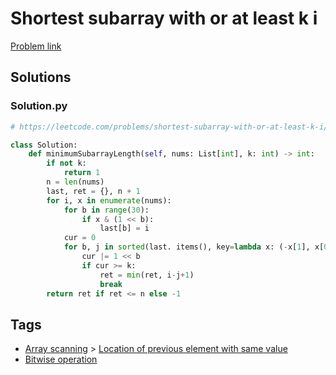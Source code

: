 # Shortest subarray with or at least k i

[Problem link](https://leetcode.com/problems/shortest-subarray-with-or-at-least-k-i/)

## Solutions


### Solution.py
```py
# https://leetcode.com/problems/shortest-subarray-with-or-at-least-k-i/

class Solution:
    def minimumSubarrayLength(self, nums: List[int], k: int) -> int:
        if not k:
            return 1
        n = len(nums)
        last, ret = {}, n + 1
        for i, x in enumerate(nums):
            for b in range(30):
                if x & (1 << b):
                    last[b] = i
            cur = 0
            for b, j in sorted(last. items(), key=lambda x: (-x[1], x[0])):
                cur |= 1 << b
                if cur >= k:
                    ret = min(ret, i-j+1)
                    break
        return ret if ret <= n else -1
```
## Tags

* [Array scanning](/Collections/array-scanning.md#array-scanning) > [Location of previous element with same value](/Collections/array-scanning.md#location-of-previous-element-with-same-value)
* [Bitwise operation](/Collections/bitwise-operation.md#bitwise-operation)
